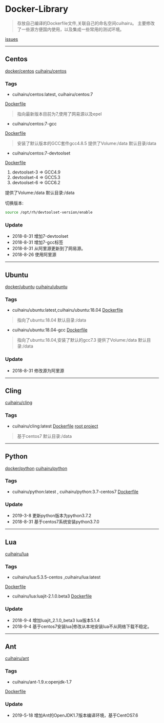 # Docker-Library

>存放自己编译的Dockerfile文件,关联自己的命名空间cuihairu。
主要修改了一些源方便国内使用，以及集成一些常用的测试环境。

[issues](https://github.com/cuihairu/docker-libs/issues)

---

## Centos

[docker/centos](https://hub.docker.com/_/centos/)
[cuihairu/centos](https://hub.docker.com/r/cuihairu/centos/)

### Tags

- cuihairu/centos:latest, cuihairu/centos:7

[Dockerfile](https://github.com/cuihairu/docker-libs/blob/master/centos/7/Dockerfile)
>指向最新版本目前为7,使用了网易源以及epel

- cuihairu/centos:7-gcc

[Dockerfile](https://github.com/cuihairu/docker-libs/blob/master/centos/7/gcc/Dockerfile)
>安装了默认版本的GCC套件gcc4.8.5
提供了Volume:/data
默认目录/data

- cuihairu/centos:7-devtoolset

[Dockerfile](https://github.com/cuihairu/docker-libs/blob/master/centos/7/dev/Dockerfile)

1. devtoolset-3 => GCC4.9
2. devtoolset-4 => GCC5.3
3. devtoolset-6 => GCC6.2

提供了Volume:/data
默认目录:/data

切换版本:

``` bash
source /opt/rh/devtoolset-version/enable
```

### Update

- 2018-8-31 增加7-devtoolset
- 2018-8-31 增加7-gcc标签
- 2018-8-31 从阿里源更新到了网易源。
- 2018-8-26 使用阿里源

---

## Ubuntu

[docker/ubuntu](https://hub.docker.com/_/ubuntu/)
[cuihairu/ubuntu](https://hub.docker.com/r/cuihairu/ubuntu/)

### Tags

- cuihairu/ubuntu:latest,cuihairu/ubuntu:18.04
[Dockerfile](https://github.com/cuihairu/docker-libs/blob/master/ubuntu/18/Dockerfile)

>指向了ubuntu:18.04
默认目录:/data

- cuihairu/ubuntu:18.04-gcc
[Dockerfile](https://github.com/cuihairu/docker-libs/blob/master/ubuntu/18/Dockerfile)

>指向了ubuntu:18.04,安装了默认的gcc7.3
提供了Volume:/data
默认目录:/data

### Update

- 2018-8-31 修改源为阿里源

---

## Cling

[cuihairu/cling](https://hub.docker.com/r/cuihairu/cling/Dockerfile)


### Tags

- cuihairu/cling:latest
[Dockerfile](https://github.com/cuihairu/docker-libs/blob/master/cling/Dockerfile)
[root project](https://github.com/root-project)
>基于centos7
默认目录:/data

---

## Python

[docker/python](https://hub.docker.com/_/python/)
[cuihairu/python](https://hub.docker.com/r/cuihairu/ubuntu/)

### Tags
- cuihairu/python:latest , cuihairu/python:3.7-centos7
[Dockerfile](https://github.com/cuihairu/docker-libs/blob/master/python/3.7/centos7/Dockerfile)

### Update
- 2019-3-8  更新python版本为python3.7.2
- 2018-8-31 基于centos7系统安装python3.7.0

---
## Lua
[cuihairu/lua](https://hub.docker.com/r/cuihairu/lua/)

### Tags

- cuihairu/lua:5.3.5-centos ,cuihairu/lua:latest

[Dockerfile](https://github.com/cuihairu/docker-libs/blob/master/lua/5.3.5/Dockerfile)

- cuihairu/lua:luajit-2.1.0.beta3
[Dockerfile](https://github.com/cuihairu/docker-libs/blob/master/lua/luajit_2.1.0_beta3/Dockerfile)

### Update

- 2018-9-4 增加luajit_2.1.0_beta3 lua版本5.1.4
- 2018-9-4 基于centos7安装lua|修改从本地安装lua不从网络下载不稳定。

---

## Ant

[cuihairu/ant](https://hub.docker.com/r/cuihairu/ant/)

### Tags

- cuihairu/ant-1.9.x:openjdk-1.7

[Dockerfile](https://github.com/cuihairu/docker-libs/blob/master/ant/jdk7/Dockerfile)

### Update

- 2019-5-18 增加Ant的OpenJDK1.7版本编译环境，基于CentOS7.6
